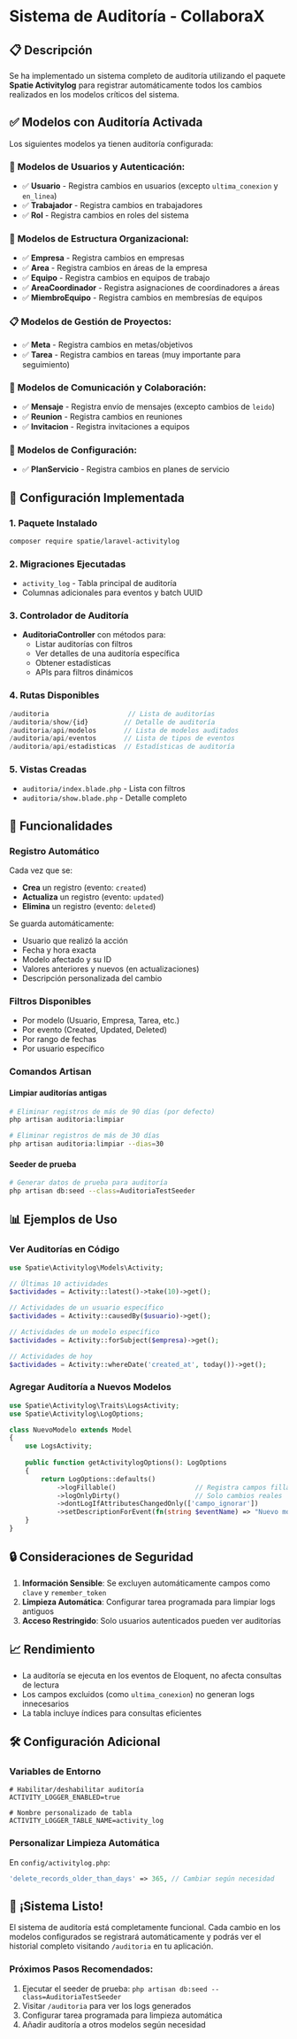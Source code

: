 # Sistema de Auditoría - CollaboraX

## 📋 Descripción

Se ha implementado un sistema completo de auditoría utilizando el paquete **Spatie Activitylog** para registrar automáticamente todos los cambios realizados en los modelos críticos del sistema.

## ✅ Modelos con Auditoría Activada

Los siguientes modelos ya tienen auditoría configurada:

### 🔐 **Modelos de Usuarios y Autenticación:**
- ✅ **Usuario** - Registra cambios en usuarios (excepto `ultima_conexion` y `en_linea`)
- ✅ **Trabajador** - Registra cambios en trabajadores
- ✅ **Rol** - Registra cambios en roles del sistema

### 🏢 **Modelos de Estructura Organizacional:**
- ✅ **Empresa** - Registra cambios en empresas
- ✅ **Area** - Registra cambios en áreas de la empresa
- ✅ **Equipo** - Registra cambios en equipos de trabajo
- ✅ **AreaCoordinador** - Registra asignaciones de coordinadores a áreas
- ✅ **MiembroEquipo** - Registra cambios en membresías de equipos

### 📋 **Modelos de Gestión de Proyectos:**
- ✅ **Meta** - Registra cambios en metas/objetivos
- ✅ **Tarea** - Registra cambios en tareas (muy importante para seguimiento)

### 👥 **Modelos de Comunicación y Colaboración:**
- ✅ **Mensaje** - Registra envío de mensajes (excepto cambios de `leido`)
- ✅ **Reunion** - Registra cambios en reuniones
- ✅ **Invitacion** - Registra invitaciones a equipos

### 💼 **Modelos de Configuración:**
- ✅ **PlanServicio** - Registra cambios en planes de servicio

## 🔧 Configuración Implementada

### 1. Paquete Instalado
```bash
composer require spatie/laravel-activitylog
```

### 2. Migraciones Ejecutadas
- `activity_log` - Tabla principal de auditoría
- Columnas adicionales para eventos y batch UUID

### 3. Controlador de Auditoría
- **AuditoriaController** con métodos para:
  - Listar auditorías con filtros
  - Ver detalles de una auditoría específica
  - Obtener estadísticas
  - APIs para filtros dinámicos

### 4. Rutas Disponibles
```php
/auditoria                    // Lista de auditorías
/auditoria/show/{id}         // Detalle de auditoría
/auditoria/api/modelos       // Lista de modelos auditados
/auditoria/api/eventos       // Lista de tipos de eventos
/auditoria/api/estadisticas  // Estadísticas de auditoría
```

### 5. Vistas Creadas
- `auditoria/index.blade.php` - Lista con filtros
- `auditoria/show.blade.php` - Detalle completo

## 🎯 Funcionalidades

### Registro Automático
Cada vez que se:
- **Crea** un registro (evento: `created`)
- **Actualiza** un registro (evento: `updated`) 
- **Elimina** un registro (evento: `deleted`)

Se guarda automáticamente:
- Usuario que realizó la acción
- Fecha y hora exacta
- Modelo afectado y su ID
- Valores anteriores y nuevos (en actualizaciones)
- Descripción personalizada del cambio

### Filtros Disponibles
- Por modelo (Usuario, Empresa, Tarea, etc.)
- Por evento (Created, Updated, Deleted)
- Por rango de fechas
- Por usuario específico

### Comandos Artisan

#### Limpiar auditorías antigas
```bash
# Eliminar registros de más de 90 días (por defecto)
php artisan auditoria:limpiar

# Eliminar registros de más de 30 días
php artisan auditoria:limpiar --dias=30
```

#### Seeder de prueba
```bash
# Generar datos de prueba para auditoría
php artisan db:seed --class=AuditoriaTestSeeder
```

## 📊 Ejemplos de Uso

### Ver Auditorías en Código
```php
use Spatie\Activitylog\Models\Activity;

// Últimas 10 actividades
$actividades = Activity::latest()->take(10)->get();

// Actividades de un usuario específico
$actividades = Activity::causedBy($usuario)->get();

// Actividades de un modelo específico
$actividades = Activity::forSubject($empresa)->get();

// Actividades de hoy
$actividades = Activity::whereDate('created_at', today())->get();
```

### Agregar Auditoría a Nuevos Modelos
```php
use Spatie\Activitylog\Traits\LogsActivity;
use Spatie\Activitylog\LogOptions;

class NuevoModelo extends Model
{
    use LogsActivity;
    
    public function getActivitylogOptions(): LogOptions
    {
        return LogOptions::defaults()
            ->logFillable()                    // Registra campos fillable
            ->logOnlyDirty()                   // Solo cambios reales
            ->dontLogIfAttributesChangedOnly(['campo_ignorar'])
            ->setDescriptionForEvent(fn(string $eventName) => "Nuevo modelo fue {$eventName}");
    }
}
```

## 🔒 Consideraciones de Seguridad

1. **Información Sensible**: Se excluyen automáticamente campos como `clave` y `remember_token`
2. **Limpieza Automática**: Configurar tarea programada para limpiar logs antiguos
3. **Acceso Restringido**: Solo usuarios autenticados pueden ver auditorías

## 📈 Rendimiento

- La auditoría se ejecuta en los eventos de Eloquent, no afecta consultas de lectura
- Los campos excluidos (como `ultima_conexion`) no generan logs innecesarios
- La tabla incluye índices para consultas eficientes

## 🛠️ Configuración Adicional

### Variables de Entorno
```env
# Habilitar/deshabilitar auditoría
ACTIVITY_LOGGER_ENABLED=true

# Nombre personalizado de tabla
ACTIVITY_LOGGER_TABLE_NAME=activity_log
```

### Personalizar Limpieza Automática
En `config/activitylog.php`:
```php
'delete_records_older_than_days' => 365, // Cambiar según necesidad
```

## 🎉 ¡Sistema Listo!

El sistema de auditoría está completamente funcional. Cada cambio en los modelos configurados se registrará automáticamente y podrás ver el historial completo visitando `/auditoria` en tu aplicación.

### Próximos Pasos Recomendados:
1. Ejecutar el seeder de prueba: `php artisan db:seed --class=AuditoriaTestSeeder`
2. Visitar `/auditoria` para ver los logs generados
3. Configurar tarea programada para limpieza automática
4. Añadir auditoría a otros modelos según necesidad
